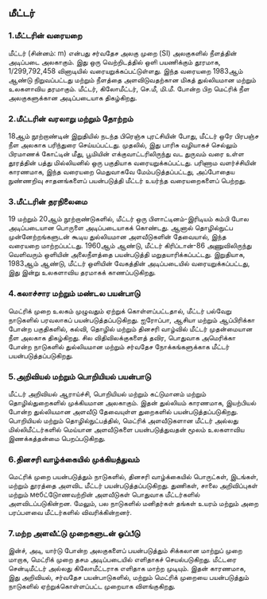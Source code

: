 ## மீட்டர்

### 1.**மீட்டரின் வரையறை**
மீட்டர் (சின்னம்: m) என்பது சர்வதேச அலகு முறை (SI) அலகுகளில் நீளத்தின் அடிப்படை அலகாகும். இது ஒரு வெற்றிடத்தில் ஒளி பயணிக்கும் தூரமாக, 1/299,792,458 வினாடியில் வரையறுக்கப்பட்டுள்ளது. இந்த வரையறை 1983ஆம் ஆண்டு நிறுவப்பட்டது மற்றும் நீளத்தை அளவிடுவதற்கான மிகத் துல்லியமான மற்றும் உலகளாவிய தரமாகும். மீட்டர், கிலோமீட்டர், செ.மீ, மி.மீ. போன்ற பிற மெட்ரிக் நீள அலகுகளுக்கான அடிப்படையாக திகழ்கிறது.

### 2.**மீட்டரின் வரலாறு மற்றும் தோற்றம்**
18ஆம் நூற்றாண்டின் இறுதியில் நடந்த பிரெஞ்சு புரட்சியின் போது, மீட்டர் ஒரே பிரபஞ்ச நீள அலகாக பரிந்துரை செய்யப்பட்டது. முதலில், இது பாரிசு வழியாகச் செல்லும் பிரமாணக் கோட்டின் மீது, பூமியின் எக்குவாட்டரிலிருந்து வட துருவம் வரை உள்ள தூரத்தின் பத்து மில்லியனில் ஒரு பகுதியாக வரையறுக்கப்பட்டது. பரிணாம வளர்ச்சியின் காரணமாக, இந்த வரையறை மெதுவாகவே மேம்படுத்தப்பட்டது, அப்போதைய நுண்ணறிவு சாதனங்களைப் பயன்படுத்தி மீட்டர் உயர்ந்த வரையறைகளைப் பெற்றது.

### 3.**மீட்டரின் தரநிலைமை**
19 மற்றும் 20ஆம் நூற்றாண்டுகளில், மீட்டர் ஒரு பிளாட்டினம்-இரிடியம் கம்பி போல அடிப்படையான பொருளை அடிப்படையாகக் கொண்டது. ஆனால் தொழில்நுட்ப முன்னேற்றங்களுடன் கூடிய துல்லியமான அளவீடுகளின் தேவையால், இந்த வரையறை மாற்றப்பட்டது. 1960ஆம் ஆண்டு, மீட்டர் கிரிப்டான்-86 அணுவிலிருந்து வெளிவரும் ஒளியின் அலைநீளத்தை பயன்படுத்தி மறுதயாரிக்கப்பட்டது. இறுதியாக, 1983ஆம் ஆண்டு, மீட்டர் ஒளியின் வேகத்தின் அடிப்படையில் வரையறுக்கப்பட்டது, இது இன்று உலகளாவிய தரமாகக் காணப்படுகிறது.

### 4.**கலாச்சார மற்றும் மண்டல பயன்பாடு**
மெட்ரிக் முறை உலகம் முழுவதும் ஏற்றுக் கொள்ளப்பட்டதால், மீட்டர் பல்வேறு நாடுகளில் பரவலாகப் பயன்படுத்தப்படுகிறது. ஐரோப்பா, ஆசியா மற்றும் ஆப்பிரிக்கா போன்ற பகுதிகளில், கல்வி, தொழில் மற்றும் தினசரி வாழ்வில் மீட்டர் முதன்மையான நீள அலகாக திகழ்கிறது. சில விதிவிலக்குகளைத் தவிர, பொதுவாக அமெரிக்கா போன்ற நாடுகளில் துல்லியமான மற்றும் சர்வதேச நோக்கங்களுக்காக மீட்டர் பயன்படுத்தப்படுகிறது.

### 5.**அறிவியல் மற்றும் பொறியியல் பயன்பாடு**
மீட்டர் அறிவியல் ஆராய்ச்சி, பொறியியல் மற்றும் கட்டுமானம் மற்றும் தொழில்துறைகளில் முக்கியமான அலகாகும். இதன் துல்லியம் காரணமாக, இயற்பியல் போன்ற துல்லியமான அளவீடு தேவையுள்ள துறைகளில் பயன்படுத்தப்படுகிறது. பொறியியல் மற்றும் தொழில்நுட்பத்தில், மெட்ரிக் அளவீடுகளான மீட்டர் அல்லது மில்லிமீட்டர்களில் மெய்யான அளவீடுகளை பயன்படுத்துவதன் மூலம் உலகளாவிய இணக்கத்தன்மை பெறப்படுகிறது.

### 6.**தினசரி வாழ்க்கையில் முக்கியத்துவம்**
மெட்ரிக் முறை பயன்படுத்தும் நாடுகளில், தினசரி வாழ்க்கையில் பொருட்கள், இடங்கள், மற்றும் தூரத்தை அளவிட மீட்டர் பயன்படுத்தப்படுகிறது. துணிகள், சாலை அறிவிப்புகள் மற்றும் мебட்டுோணவற்றின் அளவீடுகள் பொதுவாக மீட்டர்களில் அளவிடப்படுகின்றன. மேலும், பல நாடுகளில் மனிதர்கள் தங்கள் உயரம் மற்றும் அறை பரப்பளவை மீட்டர்களில் விவரிக்கின்றனர்.

### 7.**மற்ற அளவீட்டு முறைகளுடன் ஒப்பீடு**
இன்ச், அடி, யார்டு போன்ற அலகுகளைப் பயன்படுத்தும் சிக்கலான மாற்றுப் முறை மாறாக, மெட்ரிக் முறை தசம அடிப்படையில் எளிதாகச் செயல்படுகிறது. மீட்டரை சென்டிமீட்டர் அல்லது கிலோமீட்டராக எளிதாக மாற்ற முடியும். இதன் காரணமாக, இது அறிவியல், சர்வதேச பயன்பாடுகளில், மற்றும் மெட்ரிக் முறையை பயன்படுத்தும் நாடுகளில் ஏற்றுக்கொள்ளப்பட்ட முறையாக விளங்குகிறது.
